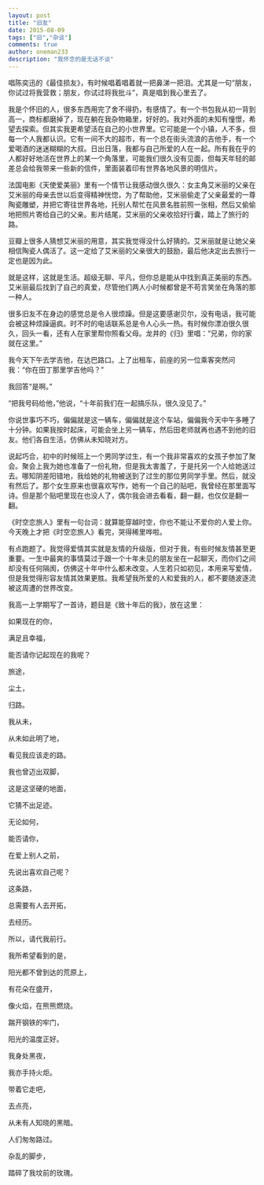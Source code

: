 ```yaml
---
layout: post
title: "旧友"
date: 2015-08-09
tags: ["旧","杂谈"]
comments: true
author: oneman233
description: "我怀念的是无话不谈"
---
```


唱陈奕迅的《最佳损友》，有时候唱着唱着就一把鼻涕一把泪。尤其是一句“朋友，你试过将我营救；朋友，你试过将我批斗”，真是唱到我心里去了。

我是个怀旧的人，很多东西用完了舍不得扔，有感情了。有一个书包我从初一背到高一，商标都磨掉了，现在躺在我杂物箱里，好好的。我对外面的未知有憧憬，希望去探索。但其实我更希望活在自己的小世界里。它可能是一个小镇，人不多，但每一个人我都认识。它有一间不大的超市，有一个总在街头流浪的吉他手，有一个爱喝酒的迷迷糊糊的大叔。日出日落，我都与自己所爱的人在一起。所有我在乎的人都好好地活在世界上的某一个角落里，可能我们很久没有见面，但每天年轻的邮差总会给我带来一些新的信件，里面装着印有世界各地风景的明信片。

法国电影《天使爱美丽》里有一个情节让我感动很久很久：女主角艾米丽的父亲在艾米丽的母亲去世以后变得精神恍惚，为了帮助他，艾米丽偷走了父亲最爱的一尊陶瓷雕塑，并把它寄往世界各地，托别人帮忙在风景名胜前照一张相，然后又偷偷地把照片寄给自己的父亲。影片结尾，艾米丽的父亲收拾好行囊，踏上了旅行的路。

豆瓣上很多人猜想艾米丽的用意，其实我觉得没什么好猜的。艾米丽就是让她父亲相信陶瓷人偶活了。这一定给了艾米丽的父亲很大的鼓励，最后他决定出去旅行一定也是因为此。

就是这样，这就是生活。超级无聊、平凡，但你总是能从中找到真正美丽的东西。艾米丽最后找到了自己的真爱，尽管他们两人小时候都曾是不苟言笑坐在角落的那一种人。

很多旧友不在身边的感觉总是令人很烦躁。但是这要感谢贝尔，没有电话，我可能会被这种烦躁逼疯。时不时的电话联系总是令人心头一热。有时候你漂泊很久很久，回头一看，还有人在家里帮你照看父母。龙井的《归》里唱：“兄弟，你的家就在这里。”

我今天下午去学吉他，在达巴路口。上了出租车，前座的另一位乘客突然问我：“你在田丁那里学吉他吗？”

我回答“是啊。”

“把我号码给他，”他说，“十年前我们在一起搞乐队，很久没见了。”

你说世事巧不巧，偏偏就是这一辆车，偏偏就是这个车站，偏偏我今天中午多睡了十分钟。如果我按时起床，可能会坐上另一辆车，然后田老师就再也遇不到他的旧友。他们各自生活，仿佛从未知晓对方。

说起巧合，初中的时候班上一个男同学过生，有一个我非常喜欢的女孩子参加了聚会。聚会上我为她也准备了一份礼物，但是我太害羞了，于是托另一个人给她送过去。哪知阴差阳错地，我给她的礼物被送到了过生的那位男同学手里。然后，就没有然后了。那个女生原来也很喜欢写作，她有一个自己的贴吧，我曾经在那里面写诗。但是那个贴吧里现在也没人了，偶尔我会进去看看，翻一翻，也仅仅是翻一翻。

《时空恋旅人》里有一句台词：就算能穿越时空，你也不能让不爱你的人爱上你。今天晚上才把《时空恋旅人》看完，哭得稀里哗啦。

有点跑题了。我觉得爱情其实就是友情的升级版，但对于我，有些时候友情甚至更重要。一生中最爽的事情莫过于跟一个十年未见的朋友坐在一起聊天，而你们之间却没有任何隔阂，仿佛这十年中什么都未改变。人生若只如初见，本用来写爱情，但是我觉得形容友情其效果更胜。我希望我所爱的人和爱我的人，都不要随波逐流被这周遭的世界改变。

我高一上学期写了一首诗，题目是《致十年后的我》，放在这里：

如果现在的你，

满足且幸福，

能否请你记起现在的我呢？

旅途，

尘土，

归路。

我从未，

从未如此明了地，

看见我应该走的路。

我也曾迈出双脚，

这是这坚硬的地面，

它猜不出足迹。

无论如何，

能否请你，

在爱上别人之前，

先说出喜欢自己呢？

这条路，

总需要有人去开拓，

去经历。

所以，请代我前行。

我所希望看到的是，

阳光都不曾到达的荒原上，

有花朵在盛开，

像火焰，在熊熊燃烧。

踹开钢铁的牢门，

阳光的温度正好。

我身处黑夜，

我亦手持火炬。

带着它走吧，

去点亮，

从未有人知晓的黑暗。

人们匆匆路过。

杂乱的脚步，

踏碎了我坟前的玫瑰。